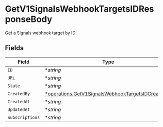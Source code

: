 # GetV1SignalsWebhookTargetsIDResponseBody

Get a Signals webhook target by ID


## Fields

| Field                                                                                                                 | Type                                                                                                                  | Required                                                                                                              | Description                                                                                                           |
| --------------------------------------------------------------------------------------------------------------------- | --------------------------------------------------------------------------------------------------------------------- | --------------------------------------------------------------------------------------------------------------------- | --------------------------------------------------------------------------------------------------------------------- |
| `ID`                                                                                                                  | **string*                                                                                                             | :heavy_minus_sign:                                                                                                    | N/A                                                                                                                   |
| `URL`                                                                                                                 | **string*                                                                                                             | :heavy_minus_sign:                                                                                                    | N/A                                                                                                                   |
| `State`                                                                                                               | **string*                                                                                                             | :heavy_minus_sign:                                                                                                    | N/A                                                                                                                   |
| `CreatedBy`                                                                                                           | [*operations.GetV1SignalsWebhookTargetsIDCreatedBy](../../models/operations/getv1signalswebhooktargetsidcreatedby.md) | :heavy_minus_sign:                                                                                                    | N/A                                                                                                                   |
| `CreatedAt`                                                                                                           | **string*                                                                                                             | :heavy_minus_sign:                                                                                                    | N/A                                                                                                                   |
| `UpdatedAt`                                                                                                           | **string*                                                                                                             | :heavy_minus_sign:                                                                                                    | N/A                                                                                                                   |
| `Subscriptions`                                                                                                       | **string*                                                                                                             | :heavy_minus_sign:                                                                                                    | N/A                                                                                                                   |